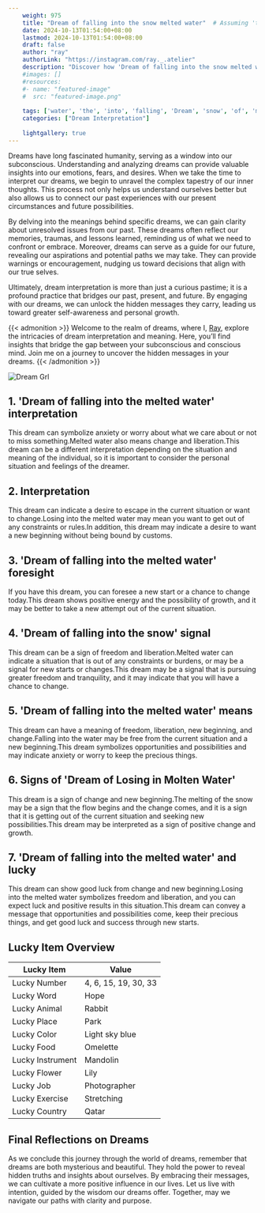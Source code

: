 ```yaml
---
    weight: 975
    title: "Dream of falling into the snow melted water"  # Assuming 'title' column exists
    date: 2024-10-13T01:54:00+08:00
    lastmod: 2024-10-13T01:54:00+08:00
    draft: false
    author: "ray"
    authorLink: "https://instagram.com/ray._.atelier"
    description: "Discover how 'Dream of falling into the snow melted water' can interpret your future and uncover its significant meanings in your life."
    #images: []
    #resources:
    #- name: "featured-image"
    #  src: "featured-image.png"
    
    tags: ['water', 'the', 'into', 'falling', 'Dream', 'snow', 'of', 'melted']
    categories: ["Dream Interpretation"]
    
    lightgallery: true
---
```

    
Dreams have long fascinated humanity, serving as a window into our subconscious. Understanding and analyzing dreams can provide valuable insights into our emotions, fears, and desires. When we take the time to interpret our dreams, we begin to unravel the complex tapestry of our inner thoughts. This process not only helps us understand ourselves better but also allows us to connect our past experiences with our present circumstances and future possibilities.

By delving into the meanings behind specific dreams, we can gain clarity about unresolved issues from our past. These dreams often reflect our memories, traumas, and lessons learned, reminding us of what we need to confront or embrace. Moreover, dreams can serve as a guide for our future, revealing our aspirations and potential paths we may take. They can provide warnings or encouragement, nudging us toward decisions that align with our true selves.

Ultimately, dream interpretation is more than just a curious pastime; it is a profound practice that bridges our past, present, and future. By engaging with our dreams, we can unlock the hidden messages they carry, leading us toward greater self-awareness and personal growth.

{{< admonition >}}
Welcome to the realm of dreams, where I, [Ray](https://instagram.com/ray._.atelier), explore the intricacies of dream interpretation and meaning. Here, you’ll find insights that bridge the gap between your subconscious and conscious mind. Join me on a journey to uncover the hidden messages in your dreams.
{{< /admonition >}}

![Dream Grl](https://cdn.pixabay.com/photo/2017/11/02/03/35/gothic-2910057_1280.jpg "Dream Grl")

## 1. 'Dream of falling into the melted water' interpretation
This dream can symbolize anxiety or worry about what we care about or not to miss something.Melted water also means change and liberation.This dream can be a different interpretation depending on the situation and meaning of the individual, so it is important to consider the personal situation and feelings of the dreamer.

## 2. Interpretation
This dream can indicate a desire to escape in the current situation or want to change.Losing into the melted water may mean you want to get out of any constraints or rules.In addition, this dream may indicate a desire to want a new beginning without being bound by customs.

## 3. 'Dream of falling into the melted water' foresight
If you have this dream, you can foresee a new start or a chance to change today.This dream shows positive energy and the possibility of growth, and it may be better to take a new attempt out of the current situation.

## 4. 'Dream of falling into the snow' signal
This dream can be a sign of freedom and liberation.Melted water can indicate a situation that is out of any constraints or burdens, or may be a signal for new starts or changes.This dream may be a signal that is pursuing greater freedom and tranquility, and it may indicate that you will have a chance to change.

## 5. 'Dream of falling into the melted water' means
This dream can have a meaning of freedom, liberation, new beginning, and change.Falling into the water may be free from the current situation and a new beginning.This dream symbolizes opportunities and possibilities and may indicate anxiety or worry to keep the precious things.

## 6. Signs of 'Dream of Losing in Molten Water'
This dream is a sign of change and new beginning.The melting of the snow may be a sign that the flow begins and the change comes, and it is a sign that it is getting out of the current situation and seeking new possibilities.This dream may be interpreted as a sign of positive change and growth.

## 7. 'Dream of falling into the melted water' and lucky
This dream can show good luck from change and new beginning.Losing into the melted water symbolizes freedom and liberation, and you can expect luck and positive results in this situation.This dream can convey a message that opportunities and possibilities come, keep their precious things, and get good luck and success through new starts.

## Lucky Item Overview
| Lucky Item          | Value              |
|---------------|--------------------|
| Lucky Number        | 4, 6, 15, 19, 30, 33  |
| Lucky Word          | Hope |
| Lucky Animal        | Rabbit |
| Lucky Place         | Park     |
| Lucky Color         | Light sky blue     |
| Lucky Food          | Omelette      |
| Lucky Instrument    | Mandolin |
| Lucky Flower        | Lily    |
| Lucky Job           | Photographer       |
| Lucky Exercise      | Stretching  |
| Lucky Country       | Qatar    |


##  Final Reflections on Dreams

As we conclude this journey through the world of dreams, remember that dreams are both mysterious and beautiful. They hold the power to reveal hidden truths and insights about ourselves. By embracing their messages, we can cultivate a more positive influence in our lives. Let us live with intention, guided by the wisdom our dreams offer. Together, may we navigate our paths with clarity and purpose.
